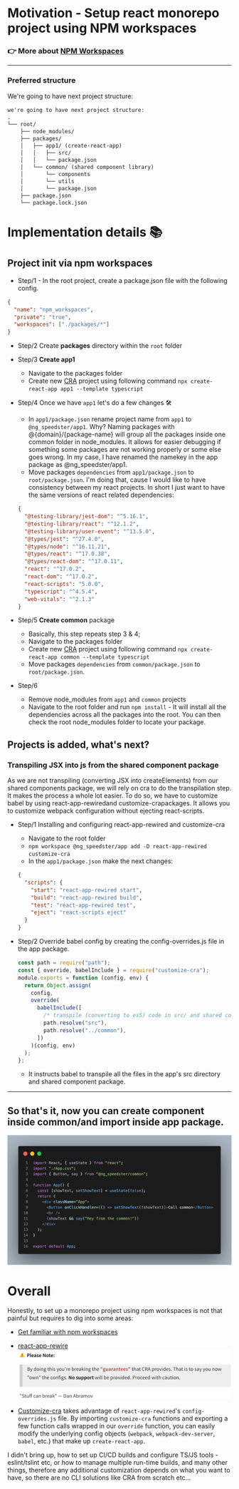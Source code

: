 # Motivation - Setup react monorepo project using NPM workspaces

### 👉 More about [NPM Workspaces](https://docs.npmjs.com/cli/v7/using-npm/workspaces#adding-dependencies-to-a-workspace)

---

### Preferred structure

We're going to have next project structure:

```
we're going to have next project structure:
.
└── root/
    ├── node_modules/
    ├── packages/
    │   ├── app1/ (create-react-app)
    │   │   ├── src/
    │   │   └── package.json
    │   └── common/ (shared component library)
    │       └── components
    │       └── utils
    │       └── package.json
    ├── package.json
    └── package.lock.json
```

# Implementation details 📚

## Project init via npm workspaces

- Step/1 - In the root project, create a package.json file with the following config.

```json
{
  "name": "npm_workspaces",
  "private": "true",
  "workspaces": ["./packages/*"]
}
```

- Step/2 Create **packages** directory within the `root` folder

- Step/3 **Create app1**

  - Navigate to the packages folder
  - Create new [CRA](https://reactjs.org/docs/create-a-new-react-app.html) project using following command `npx create-react-app app1 --template typescript`

- Step/4 Once we have `app1` let's do a few changes 🛠

  - In `app1/package.json` rename project name from `app1` to `@ng_speedster/app1`.
    Why? Naming packages with @{domain}/{package-name} will group all the packages inside one common folder in node_modules. It allows for easier debugging if something some packages are not working properly or some else goes wrong. In my case, I have renamed the namekey in the app package as @ng_speedster/app1.
  - Move packages `dependencies` from `app1/package.json` to `root/package.json`. I'm doing that, cause I would like to have consistency between my react projects. In short I just want to have the same versions of react related dependencies:

  ```json
  {
    "@testing-library/jest-dom": "^5.16.1",
    "@testing-library/react": "^12.1.2",
    "@testing-library/user-event": "^13.5.0",
    "@types/jest": "^27.4.0",
    "@types/node": "^16.11.21",
    "@types/react": "^17.0.38",
    "@types/react-dom": "^17.0.11",
    "react": "^17.0.2",
    "react-dom": "^17.0.2",
    "react-scripts": "5.0.0",
    "typescript": "^4.5.4",
    "web-vitals": "^2.1.3"
  }
  ```

- Step/5 **Create common** package

  - Basically, this step repeats step 3 & 4;
  - Navigate to the packages folder
  - Create new [CRA](https://reactjs.org/docs/create-a-new-react-app.html) project using following command `npx create-react-app common --template typescript`
  - Move packages `dependencies` from `common/package.json` to `root/package.json`.

- Step/6
  - Remove node_modules from `app1` and `common` projects
  - Navigate to the root folder and run `npm install` -
    It will install all the dependencies across all the packages into the root. You can then check the root node_modules folder to locate your package.

## Projects is added, what's next?

### Transpiling JSX into js from the shared component package

As we are not transpiling (converting JSX into createElements) from our shared components package, we will rely on cra to do the transpilation step. It makes the process a whole lot easier. To do so, we have to customize babel by using react-app-rewiredand customize-crapackages. It allows you to customize webpack configuration without ejecting react-scripts.

- Step/1 Installing and configuring react-app-rewired and customize-cra

  - Navigate to the root folder
  - `npm workspace @ng_speedster/app add -D react-app-rewired customize-cra`
  - In the `app1/package.json` make the next changes:

  ```json
  {
    "scripts": {
      "start": "react-app-rewired start",
      "build": "react-app-rewired build",
      "test": "react-app-rewired test",
      "eject": "react-scripts eject"
    }
  }
  ```

- Step/2 Override babel config by creating the config-overrides.js file in the app package.
  ```javascript
  const path = require("path");
  const { override, babelInclude } = require("customize-cra");
  module.exports = function (config, env) {
    return Object.assign(
      config,
      override(
        babelInclude([
          /* transpile (converting to es5) code in src/ and shared component library */
          path.resolve("src"),
          path.resolve("../common"),
        ])
      )(config, env)
    );
  };
  ```
  - It instructs babel to transpile all the files in the app's src directory and shared component package.

---

## So that's it, now you can create component inside common/and import inside app package.

![Example ](/assets/code.png)

# Overall

Honestly, to set up a monorepo project using npm workspaces is not that painful but requires
to dig into some areas:

- [Get familiar with npm workspaces](https://docs.npmjs.com/cli/v7/using-npm/workspaces#adding-dependencies-to-a-workspace)
- [react-app-rewire](https://www.npmjs.com/package/react-app-rewired)
  ![react-app-rewire](/assets/react_app_rewire.png)

- [Customize-cra](https://www.npmjs.com/package/customize-cra) takes advantage of `react-app-rewired`'s `config-overrides.js` file. By importing `customize-cra` functions and exporting a few function calls wrapped in our `override` function, you can easily modify the underlying config objects (`webpack`, `webpack-dev-server`, `babel`, etc.) that make up `create-react-app`.

I didn't bring up, how to set up CI/CD builds and configure TS/JS tools - eslint/tslint etc, or how to manage multiple run-time builds, and many other things, therefore any
additional customization depends on what you want to have, so there are no CLI solutions like CRA from scratch etc...
